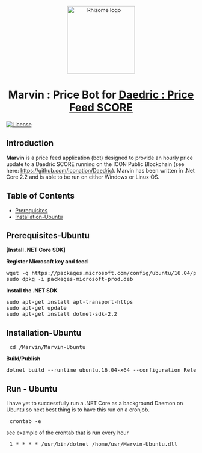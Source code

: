 <p align="center">
  <img 
    src="https://avatars1.githubusercontent.com/u/53635700?s=400&v=4" 
    width="180px"
    alt="Rhizome logo">
</p>

<h1 align="center">Marvin : Price Bot for <a href="https://github.com/iconation/Daedric" />Daedric : Price Feed SCORE </a> </h1>

[![License](https://img.shields.io/badge/License-Apache%202.0-blue.svg)](https://opensource.org/licenses/Apache-2.0)

## Introduction

**Marvin** is a price feed application (bot) designed to provide an hourly price update to a Daedric SCORE running on the ICON Public Blockchain (see here: https://github.com/iconation/Daedric). Marvin has been written in .Net Core 2.2 and is able to be run on either Windows or Linux OS.

## Table of Contents

  * [Prerequisites](https://github.com/rhizomeicx/marvin#prerequisites-ubuntu)
  * [Installation-Ubuntu](https://github.com/rhizomeicx/marvin#installation-ubuntu)



## Prerequisites-Ubuntu

**[Install .NET Core SDK]**

**Register Microsoft key and feed**
<pre>
wget -q https://packages.microsoft.com/config/ubuntu/16.04/packages-microsoft-prod.deb -O packages-microsoft-prod.deb
sudo dpkg -i packages-microsoft-prod.deb
</pre>

**Install the .NET SDK**
<pre>
sudo apt-get install apt-transport-https
sudo apt-get update
sudo apt-get install dotnet-sdk-2.2
</pre>


## Installation-Ubuntu

<pre> cd /Marvin/Marvin-Ubuntu </pre>

**Build/Publish**
<pre>
dotnet build --runtime ubuntu.16.04-x64 --configuration Release
</pre>


## Run - Ubuntu
I have yet to successfully run a .NET Core as a background Daemon on Ubuntu so next best thing is to have this run on a cronjob.

<pre> crontab -e </pre>

see example of the crontab that is run every hour

<pre> 1 * * * * /usr/bin/dotnet /home/usr/Marvin-Ubuntu.dll </pre>
